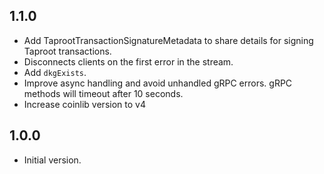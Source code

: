 ## 1.1.0

- Add TaprootTransactionSignatureMetadata to share details for signing Taproot
    transactions.
- Disconnects clients on the first error in the stream.
- Add `dkgExists`.
- Improve async handling and avoid unhandled gRPC errors. gRPC methods will
    timeout after 10 seconds.
- Increase coinlib version to v4

## 1.0.0

- Initial version.
